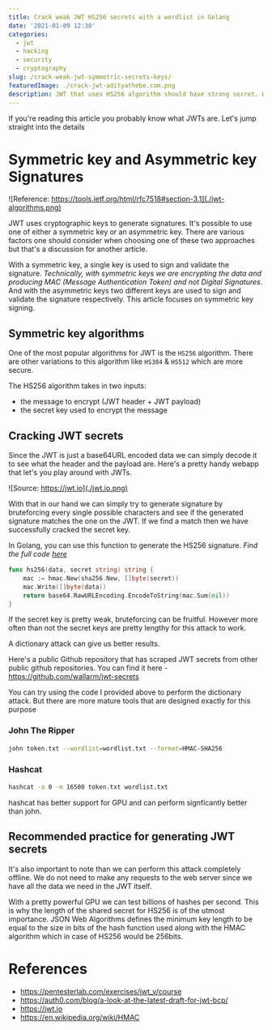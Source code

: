 ```yaml
---
title: Crack weak JWT HS256 secrets with a wordlist in Golang
date: '2021-01-09 12:30'
categories:
  - jwt
  - hacking
  - security
  - cryptography
slug: /crack-weak-jwt-symmetric-secrets-keys/
featuredImage: ./crack-jwt-adityathebe.com.png
description: JWT that uses HS256 algorithm should have strong secret. Weak secrets can be bruteforced or a dictionary attack can reveal the secret key
---
```


If you're reading this article you probably know what JWTs are. Let's jump straight into the details

# Symmetric key and Asymmetric key Signatures

![Reference: https://tools.ietf.org/html/rfc7518#section-3.1](./jwt-algorithms.png)

JWT uses cryptographic keys to generate signatures. It's possible to use one of either a symmetric key or an asymmetric key. There are various factors one should consider when choosing one of these two approaches but that's a discussion for another article.

With a symmetric key, a single key is used to sign and validate the signature. _Technically, with symmetric keys we are encrypting the data and producing MAC (Message Authentication Token) and not Digital Signatures_. And with the asymmetric keys two different keys are used to sign and validate the signature respectively. This article focuses on symmetric key signing.

## Symmetric key algorithms

One of the most popular algorithms for JWT is the `HS256` algorithm. There are other variations to this algorithm like `HS384` & `HS512` which are more secure.

The HS256 algorithm takes in two inputs:

- the message to encrypt (JWT header + JWT payload)
- the secret key used to encrypt the message

## Cracking JWT secrets

Since the JWT is just a base64URL encoded data we can simply decode it to see what the header and the payload are. Here's a pretty handy webapp that let's you play around with JWTs.

![Source: https://jwt.io](./jwt.io.png)

With that in our hand we can simply try to generate signature by bruteforcing every single possible characters and see if the generated signature matches the one on the JWT. If we find a match then we have successfully cracked the secret key.

In Golang, you can use this function to generate the HS256 signature. _Find the full code [here](https://github.com/adityathebe/jwt-wordlist-cracker)_

```go
func hs256(data, secret string) string {
	mac := hmac.New(sha256.New, []byte(secret))
	mac.Write([]byte(data))
	return base64.RawURLEncoding.EncodeToString(mac.Sum(nil))
}
```

If the secret key is pretty weak, bruteforcing can be fruitful. However more often than not the secret keys are pretty lengthy for this attack to work.

A dictionary attack can give us better results.

Here's a public Github repository that has scraped JWT secrets from other public github repositories. You can find it here - https://github.com/wallarm/jwt-secrets

You can try using the code I provided above to perform the dictionary attack. But there are more mature tools that are designed exactly for this purpose

### John The Ripper

```bash
john token.txt --wordlist=wordlist.txt --format=HMAC-SHA256
```

### Hashcat

```bash
hashcat -a 0 -m 16500 token.txt wordlist.txt
```

hashcat has better support for GPU and can perform signficantly better than john.

## Recommended practice for generating JWT secrets

It's also important to note than we can perform this attack completely offline. We do not need to make any requests to the web server since we have all the data we need in the JWT itself.

 With a pretty powerful GPU we can test billions of hashes per second. This is why the length of the shared secret for HS256 is of the utmost importance. JSON Web Algorithms defines the minimum key length to be equal to the size in bits of the hash function used along with the HMAC algorithm which in case of HS256 would be 256bits.

# References

- https://pentesterlab.com/exercises/jwt_v/course
- https://auth0.com/blog/a-look-at-the-latest-draft-for-jwt-bcp/
- https://jwt.io
- https://en.wikipedia.org/wiki/HMAC
